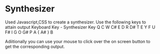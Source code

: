 # Synthesizer
Used Javascript,CSS to create a synthesizer.
Use the following keys to attain output
Keyboard Key - Synthesizer Key
Q              C
W              C#
E              D
R              D#
T              E
Y              F
U              F#
I              G
O              G#
P              A
{              A#
}              B

Adiitionally you can use your mouse to click over the on screen button to get the corresponding output.
